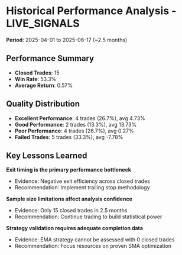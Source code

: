 # Historical Performance Analysis - LIVE_SIGNALS
**Period**: 2025-04-01 to 2025-06-17 (~2.5 months)

## Performance Summary
- **Closed Trades**: 15
- **Win Rate**: 53.3%
- **Average Return**: 0.57%

## Quality Distribution
- **Excellent Performance**: 4 trades (26.7%), avg 4.73%
- **Good Performance**: 2 trades (13.3%), avg 13.73%
- **Poor Performance**: 4 trades (26.7%), avg 0.27%
- **Failed Trades**: 5 trades (33.3%), avg -7.78%

## Key Lessons Learned
**Exit timing is the primary performance bottleneck**
- Evidence: Negative exit efficiency across closed trades
- Recommendation: Implement trailing stop methodology

**Sample size limitations affect analysis confidence**
- Evidence: Only 15 closed trades in 2.5 months
- Recommendation: Continue trading to build statistical power

**Strategy validation requires adequate completion data**
- Evidence: EMA strategy cannot be assessed with 0 closed trades
- Recommendation: Focus resources on proven SMA optimization
